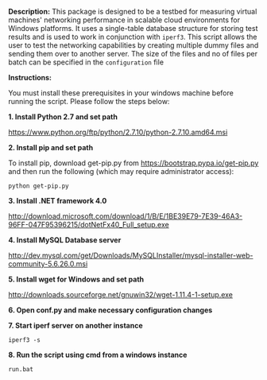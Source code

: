 **Description:** This package is designed to be a testbed for measuring virtual machines' networking performance in scalable cloud environments for Windows platforms. It uses a single-table database structure for storing test results and is used to work in conjunction with ```iperf3```. This script allows the user to test the networking capabilities by creating multiple dummy files and sending them over to another server. The size of the files and no of files per batch can be specified in the ```configuration``` file 

**Instructions:**

You must install these prerequisites in your windows machine before running the script. Please follow the steps below:

**1. Install Python 2.7 and set path**

https://www.python.org/ftp/python/2.7.10/python-2.7.10.amd64.msi

**2. Install pip and set path**

To install pip, download get-pip.py from https://bootstrap.pypa.io/get-pip.py and then run the following (which may require administrator access):

```python get-pip.py```

**3. Install .NET framework 4.0**

http://download.microsoft.com/download/1/B/E/1BE39E79-7E39-46A3-96FF-047F95396215/dotNetFx40_Full_setup.exe

**4. Install MySQL Database server**

http://dev.mysql.com/get/Downloads/MySQLInstaller/mysql-installer-web-community-5.6.26.0.msi

**5. Install wget for Windows and set path**

http://downloads.sourceforge.net/gnuwin32/wget-1.11.4-1-setup.exe

**6. Open conf.py and make necessary configuration changes**

**7. Start iperf server on another instance**

```iperf3 -s```

**8. Run the script using cmd from a windows instance**

```run.bat```

